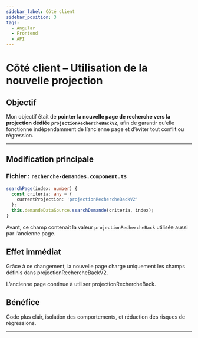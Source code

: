 ```yaml
---
sidebar_label: Côté client
sidebar_position: 3
tags:
  - Angular
  - Frontend
  - API
---
```


# Côté client – Utilisation de la nouvelle projection

## Objectif

Mon objectif était de **pointer la nouvelle page de recherche vers la projection dédiée `projectionRechercheBackV2`**, afin de garantir qu’elle fonctionne indépendamment de l’ancienne page et d’éviter tout conflit ou régression.

---

## Modification principale

### Fichier : `recherche-demandes.component.ts`

```ts
searchPage(index: number) {
  const criteria: any = {
    currentProjection: 'projectionRechercheBackV2'
  };
  this.demandeDataSource.searchDemande(criteria, index);
}
```

Avant, ce champ contenait la valeur `projectionRechercheBack` utilisée aussi par l’ancienne page.

## Effet immédiat

Grâce à ce changement, la nouvelle page charge uniquement les champs définis dans projectionRechercheBackV2.

L’ancienne page continue à utiliser projectionRechercheBack.

## Bénéfice

Code plus clair, isolation des comportements, et réduction des risques de régressions.

---
